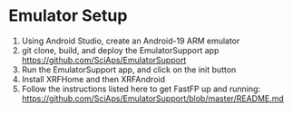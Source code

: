# Emulator Setup

1. Using Android Studio, create an Android-19 ARM emulator
2. git clone, build, and deploy the EmulatorSupport app https://github.com/SciAps/EmulatorSupport
3. Run the EmulatorSupport app, and click on the init button
4. Install XRFHome and then XRFAndroid
5. Follow the instructions listed here to get FastFP up and running: https://github.com/SciAps/EmulatorSupport/blob/master/README.md
